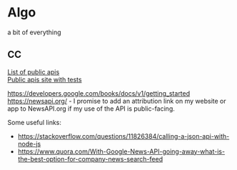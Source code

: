 # Algo
a bit of everything
  
  
## CC

[List of public apis](https://github.com/toddmotto/public-apis)  
[Public apis site with tests](https://any-api.com/)


https://developers.google.com/books/docs/v1/getting_started
https://newsapi.org/ - I promise to add an attribution link on my website or app to NewsAPI.org if my use of the API is public-facing.

Some useful links:
+ https://stackoverflow.com/questions/11826384/calling-a-json-api-with-node-js
+ https://www.quora.com/With-Google-News-API-going-away-what-is-the-best-option-for-company-news-search-feed
